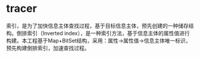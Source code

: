 # tracer
  索引，是为了加快信息主体查找过程，基于目标信息主体，预先创建的一种储存结构。倒排索引（Inverted index），是一种索引方法，基于信息主体的属性值进行构建。本工程基于Map+BitSet结构，采用：属性->属性值->信息主体唯一标识，预先构建倒排索引，加速查找过程。
